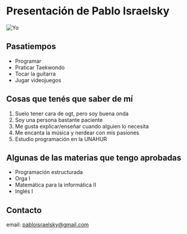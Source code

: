 # Presentación de Pablo Israelsky</h1>

![Yo](./assets/20220313_134624.jpg)

## Pasatiempos

+ Programar
+ Praticar Taekwondo
+ Tocar la guitarra
+ Jugar videojuegos


## Cosas que tenés que saber de mí

1. Suelo tener cara de ogt, pero soy buena onda
2. Soy una persona bastante paciente
3. Me gusta explicar/enseñar cuando alguien lo necesita
4. Me encanta la música y nerdear con mis pasiones
5. Estudio programación en la UNAHUR

## Algunas de las materias que tengo aprobadas

+ Programación estructurada
+ Orga I
+ Matemática para la informática II
+ Inglés I

## Contacto
email: pabloisraelsky@gmail.com
